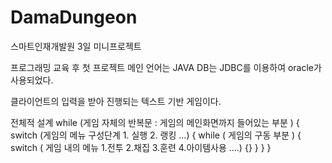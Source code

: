 # DamaDungeon
 스마트인재개발원 3일 미니프로젝트
 
 프로그래밍 교육 후 첫 프로젝트
 메인 언어는 JAVA
 DB는 JDBC를 이용하여 oracle가 사용되었다.
 
 클라이언트의 입력을 받아 진행되는 텍스트 기반 게임이다.
 
 
 전체적 설계
 while (게임 자체의 반복문 : 게임의 메인화면까지 들어있는 부분 )
  {
  switch (게임의 메뉴 구성단계 1. 실행 2. 랭킹 ...)
       {
       while ( 게임의 구동 부분 )
           {
           switch ( 게임 내의 메뉴 1.전투 2.채집 3.훈련 4.아이템사용 ....)
                 {}
           }
       }
  }
  
